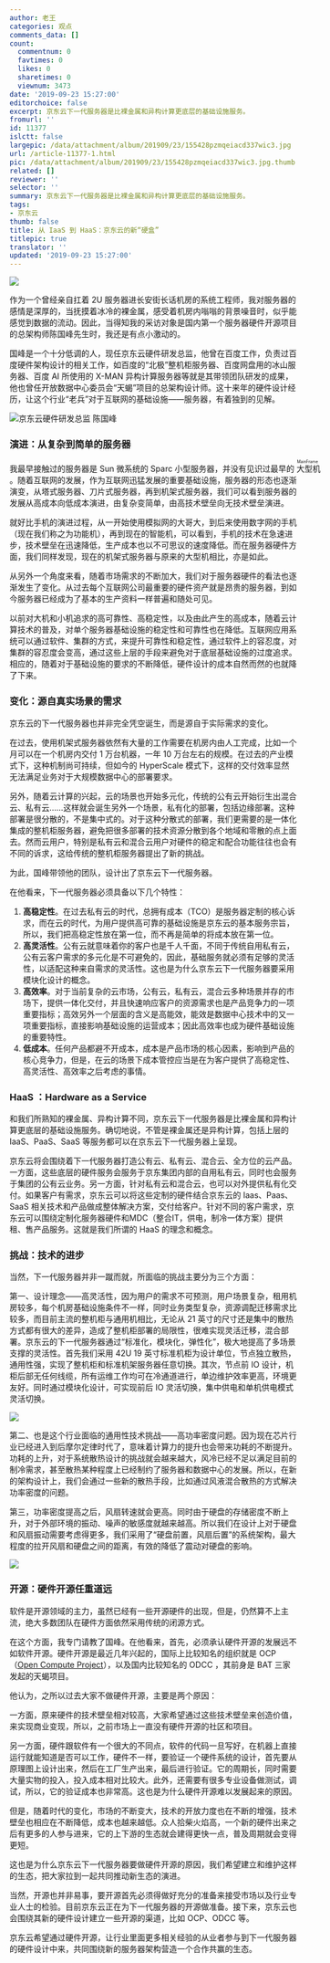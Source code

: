 ```yaml
---
author: 老王
categories: 观点
comments_data: []
count:
  commentnum: 0
  favtimes: 0
  likes: 0
  sharetimes: 0
  viewnum: 3473
date: '2019-09-23 15:27:00'
editorchoice: false
excerpt: 京东云下一代服务器是比裸金属和异构计算更底层的基础设施服务。
fromurl: ''
id: 11377
islctt: false
largepic: /data/attachment/album/201909/23/155428pzmqeiacd337wic3.jpg
url: /article-11377-1.html
pic: /data/attachment/album/201909/23/155428pzmqeiacd337wic3.jpg.thumb.jpg
related: []
reviewer: ''
selector: ''
summary: 京东云下一代服务器是比裸金属和异构计算更底层的基础设施服务。
tags:
- 京东云
thumb: false
title: 从 IaaS 到 HaaS：京东云的新“硬盒”
titlepic: true
translator: ''
updated: '2019-09-23 15:27:00'
---
```


![](/data/attachment/album/201909/23/155428pzmqeiacd337wic3.jpg)


作为一个曾经亲自扛着 2U 服务器进长安街长话机房的系统工程师，我对服务器的感情是深厚的，当抚摸着冰冷的裸金属，感受着机房内嗡嗡的背景噪音时，似乎能感觉到数据的流动。因此，当得知我的采访对象是国内第一个服务器硬件开源项目的总架构师陈国峰先生时，我还是有点小激动的。


国峰是一个十分低调的人，现任京东云硬件研发总监，他曾在百度工作，负责过百度硬件架构设计的相关工作，如百度的“北极”整机柜服务器、百度网盘用的冰山服务器、百度 AI 所使用的 X-MAN 异构计算服务器等就是其带领团队研发的成果，他也曾任开放数据中心委员会“天蝎”项目的总架构设计师。这十来年的硬件设计经历，让这个行业“老兵”对于互联网的基础设施——服务器，有着独到的见解。


![京东云硬件研发总监 陈国峰](/data/attachment/album/201909/23/151834vznfhdbh7gfvabf3.jpg)


### 演进：从复杂到简单的服务器


我最早接触过的服务器是 Sun 微系统的 Sparc 小型服务器，并没有见识过最早的<ruby> 大型机 <rp>  （ </rp> <rt>  MainFrame </rt> <rp>  ） </rp></ruby>。随着互联网的发展，作为互联网迅猛发展的重要基础设施，服务器的形态也逐渐演变，从塔式服务器、刀片式服务器，再到机架式服务器，我们可以看到服务器的发展从高成本向低成本演进，由复杂变简单，由高技术壁垒向无技术壁垒演进。


就好比手机的演进过程，从一开始使用模拟网的大哥大，到后来使用数字网的手机（现在我们称之为功能机），再到现在的智能机，可以看到，手机的技术在急速进步，技术壁垒在迅速降低，生产成本也以不可思议的速度降低。而在服务器硬件方面，我们同样发现，现在的机架式服务器与原来的大型机相比，亦是如此。


从另外一个角度来看，随着市场需求的不断加大，我们对于服务器硬件的看法也逐渐发生了变化。从过去每个互联网公司最重要的硬件资产就是昂贵的服务器，到如今服务器已经成为了基本的生产资料一样普遍和随处可见。


以前对大机和小机追求的高可靠性、高稳定性，以及由此产生的高成本，随着云计算技术的普及，对单个服务器基础设施的稳定性和可靠性也在降低。互联网应用系统可以通过软件、集群的方式，来提升可靠性和稳定性，通过软件上的容忍度，对集群的容忍度会变高，通过这些上层的手段来避免对于底层基础设施的过度追求。相应的，随着对于基础设施的要求的不断降低，硬件设计的成本自然而然的也就降了下来。


### 变化：源自真实场景的需求


京东云的下一代服务器也并非完全凭空诞生，而是源自于实际需求的变化。


在过去，使用机架式服务器依然有大量的工作需要在机房内由人工完成，比如一个月可以在一个机房内交付 1 万台机器，一年 10 万台左右的规模。在过去的产业模式下，这种机制尚可持续，但如今的 HyperScale 模式下，这样的交付效率显然无法满足业务对于大规模数据中心的部署要求。


另外，随着云计算的兴起，云的场景也开始多元化，传统的公有云开始衍生出混合云、私有云……这样就会诞生另外一个场景，私有化的部署，包括边缘部署。这种部署是很分散的，不是集中式的。对于这种分散式的部署，我们更需要的是一体化集成的整机柜服务器，避免把很多部署的技术资源分散到各个地域和零散的点上面去。然而云用户，特别是私有云和混合云用户对硬件的稳定和配合功能往往也会有不同的诉求，这给传统的整机柜服务器提出了新的挑战。


为此，国峰带领他的团队，设计出了京东云下一代服务器。


在他看来，下一代服务器必须具备以下几个特性：


1. **高稳定性**。在过去私有云的时代，总拥有成本（TCO）是服务器定制的核心诉求，而在云的时代，为用户提供高可靠的基础设施是京东云的基本服务宗旨，所以，我们把高稳定性放在第一位，而不再是简单的将成本放在第一位。
2. **高灵活性**。公有云就意味着你的客户也是千人千面，不同于传统自用私有云，公有云客户需求的多元化是不可避免的，因此，基础服务就必须有足够的灵活性，以适配这种来自需求的灵活性。这也是为什么京东云下一代服务器要采用模块化设计的概念。
3. **高效率**。对于当前复杂的云市场，公有云，私有云，混合云多种场景并存的市场下，提供一体化交付，并且快速响应客户的资源需求也是产品竞争力的一项重要指标；高效另外一个层面的含义是高能效，能效是数据中心技术中的又一项重要指标，直接影响基础设施的运营成本；因此高效率也成为硬件基础设施的重要特性。
4. **低成本**。任何产品都避不开成本，成本是产品市场的核心因素，影响到产品的核心竞争力，但是，在云的场景下成本管控应当是在为客户提供了高稳定性、高灵活性、高效率之后考虑的事情。


### HaaS ：Hardware as a Service


和我们所熟知的裸金属、异构计算不同，京东云下一代服务器是比裸金属和异构计算更底层的基础设施服务。确切地说，不管是裸金属还是异构计算，包括上层的 IaaS、PaaS、SaaS 等服务都可以在京东云下一代服务器上呈现。


京东云将会围绕着下一代服务器打造公有云、私有云、混合云、全方位的云产品。一方面，这些底层的硬件服务会服务于京东集团内部的自用私有云，同时也会服务于集团的公有云业务。另一方面，针对私有云和混合云，也可以对外提供私有化交付。如果客户有需求，京东云可以将这些定制的硬件结合京东云的 Iaas、Paas、SaaS 相关技术和产品做成整体解决方案，交付给客户。针对不同的客户需求，京东云可以围绕定制化服务器硬件和MDC（整合IT，供电，制冷一体方案）提供租、售产品服务。这就是我们所谓的 HaaS 的理念和概念。


### 挑战：技术的进步


当然，下一代服务器并非一蹴而就，所面临的挑战主要分为三个方面：


第一、设计理念——高灵活性，因为用户的需求不可预测，用户场景复杂，租用机房较多，每个机房基础设施条件不一样，同时业务类型复杂，资源调配迁移需求比较多，而目前主流的整机柜与通用机相比，无论从 21 英寸的尺寸还是集中的散热方式都有很大的差异，造成了整机柜部署的局限性，很难实现灵活迁移，混合部署。京东云的下一代服务器通过“标准化，模块化，弹性化”，极大地提高了多场景支撑的灵活性。首先我们采用 42U 19 英寸标准机柜为设计单位，节点独立散热，通用性强，实现了整机柜和标准机架服务器任意切换。其次，节点前 IO 设计，机柜后部无任何线缆，所有运维工作均可在冷通道进行，单边维护效率更高，环境更友好。同时通过模块化设计，可实现前后 IO 灵活切换，集中供电和单机供电模式灵活切换。


![](/data/attachment/album/201909/23/152301u3p6piogdr2hph8q.jpg)


第二、也是这个行业面临的通用性技术挑战——高功率密度问题。因为现在芯片行业已经进入到后摩尔定律时代了，意味着计算力的提升也会带来功耗的不断提升。功耗的上升，对于系统散热设计的挑战就会越来越大，风冷已经不足以满足目前的制冷需求，甚至散热某种程度上已经制约了服务器和数据中心的发展。所以，在新的架构设计上，我们会通过一些新的散热手段，比如通过风液混合散热的方式解决功率密度的问题。


第三，功率密度提高之后，风扇转速就会更高。同时由于硬盘的存储密度不断上升，对于外部环境的振动、噪声的敏感度就越来越高。所以我们在设计上对于硬盘和风扇振动需要考虑得更多，我们采用了“硬盘前置，风扇后置”的系统架构，最大程度的拉开风扇和硬盘之间的距离，有效的降低了震动对硬盘的影响。


![](/data/attachment/album/201909/23/152345g56zz8lm66ut7r2r.jpg)


### 开源：硬件开源任重道远


软件是开源领域的主力，虽然已经有一些开源硬件的出现，但是，仍然算不上主流，绝大多数团队在硬件方面依然采用传统的闭源方式。


在这个方面，我专门请教了国峰。在他看来，首先，必须承认硬件开源的发展远不如软件开源。硬件开源是最近几年兴起的，国际上比较知名的组织就是 OCP（[Open Compute Project](https://www.opencompute.org/)），以及国内比较知名的 ODCC ，其前身是 BAT 三家发起的天蝎项目。


他认为，之所以过去大家不做硬件开源，主要是两个原因：


一方面，原来硬件的技术壁垒相对较高，大家希望通过这些技术壁垒来创造价值，来实现商业变现，所以，之前市场上一直没有硬件开源的社区和项目。


另一方面，硬件跟软件有一个很大的不同点，软件的代码一旦写好，在机器上直接运行就能知道是否可以工作，硬件不一样，要验证一个硬件系统的设计，首先要从原理图上设计出来，然后在工厂生产出来，最后进行验证。它的周期长，同时需要大量实物的投入，投入成本相对比较大。此外，还需要有很多专业设备做测试，调试，所以，它的验证成本也非常高。这也是为什么硬件开源难以发展起来的原因。


但是，随着时代的变化，市场的不断变大，技术的开放力度也在不断的增强，技术壁垒也相应在不断降低，成本也越来越低。众人拾柴火焰高，一个新的硬件出来之后有更多的人参与进来，它的上下游的生态就会建得更快一点，普及周期就会变得更短。


这也是为什么京东云下一代服务器要做硬件开源的原因，我们希望建立和维护这样的生态，把大家拉到一起共同推动新生态的演进。


当然，开源也并非易事，要开源首先必须得做好充分的准备来接受市场以及行业专业人士的检验。目前京东云正在为下一代服务器的开源做准备。接下来，京东云也会围绕其新的硬件设计建立一些开源的渠道，比如 OCP、ODCC 等。


京东云希望通过硬件开源，让行业里面更多相关经验的从业者参与到下一代服务器的硬件设计中来，共同围绕新的服务器架构营造一个合作共赢的生态。